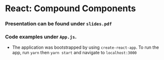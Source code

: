 # React: Compound Components

### Presentation can be found under `slides.pdf`

### Code examples under `App.js`.
* The application was bootstrapped by using `create-react-app`. To run the app, run `yarn` then `yarn start` and navigate to `localhost:3000`